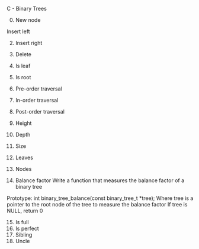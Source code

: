 C - Binary Trees

0. New node

Insert left

2. Insert right

3. Delete

4. Is leaf

5. Is root

6. Pre-order traversal

7. In-order traversal

8. Post-order traversal

9. Height

10. Depth

11. Size

12. Leaves

13. Nodes

14. Balance factor
Write a function that measures the balance factor of a binary tree

Prototype: int binary_tree_balance(const binary_tree_t *tree);
Where tree is a pointer to the root node of the tree to measure the balance factor
If tree is NULL, return 0

15. Is full
16. Is perfect
17. Sibling
18. Uncle

